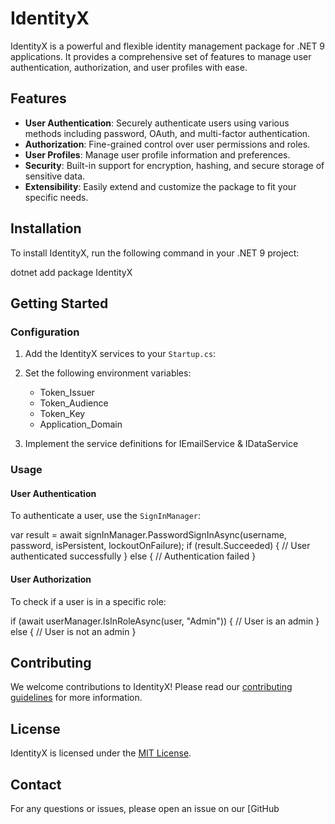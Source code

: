 # IdentityX

IdentityX is a powerful and flexible identity management package for .NET 9 applications. It provides a comprehensive set of features to manage user authentication, authorization, and user profiles with ease.

## Features

- **User Authentication**: Securely authenticate users using various methods including password, OAuth, and multi-factor authentication.
- **Authorization**: Fine-grained control over user permissions and roles.
- **User Profiles**: Manage user profile information and preferences.
- **Security**: Built-in support for encryption, hashing, and secure storage of sensitive data.
- **Extensibility**: Easily extend and customize the package to fit your specific needs.

## Installation

To install IdentityX, run the following command in your .NET 9 project:

dotnet add package IdentityX

## Getting Started

### Configuration

1. Add the IdentityX services to your `Startup.cs`:

2. Set the following environment variables:
    - Token_Issuer
    - Token_Audience
    - Token_Key
    - Application_Domain

4. Implement the service definitions for IEmailService & IDataService

### Usage

#### User Authentication

To authenticate a user, use the `SignInManager`:

var result = await signInManager.PasswordSignInAsync(username, password, isPersistent, lockoutOnFailure); if (result.Succeeded) { // User authenticated successfully } else { // Authentication failed }
    
#### User Authorization

To check if a user is in a specific role:

if (await userManager.IsInRoleAsync(user, "Admin")) { // User is an admin } else { // User is not an admin }

## Contributing

We welcome contributions to IdentityX! Please read our [contributing guidelines](CONTRIBUTING.md) for more information.

## License

IdentityX is licensed under the [MIT License](LICENSE).

## Contact

For any questions or issues, please open an issue on our [GitHub
